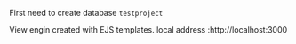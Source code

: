 First need to create database `testproject`

View engin created with EJS templates. 
local address :http://localhost:3000

